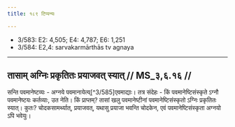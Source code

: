 ```yaml
---
title: १८९ टिप्पन्यः

---
```

- 3/583: E2: 4,505; E4: 4,787; E6: 1,251
- 3/584: E2,4: sarvakarmārthās tv agnaya

____________________________________________


## तासाम् अग्निः प्रकृतितः प्रयाजवत् स्यात् // MS_३,६.१६ //

सन्ति पवमानेष्टव्यः - अग्नये पवमानायेत्य्[^3/585]एवमाद्याः। तत्र संदेहः - किं पवमानेष्टिसंस्कृते ऽग्नौ पवमानेष्टयः कर्तव्याः, उत नेति। किं प्राप्तम्? तासां खलु पवमानेष्टीनां पवमानेष्टिसंस्कृतो ऽग्निः प्रकृतितः स्यात्। कुतः? चोदकसामर्थ्यात्, प्रयाजवत्, यथासु प्रयाजा भवन्ति चोदकेन, एवं पवमानेष्टिसंस्कृता अग्नयो ऽपि भवेयुः।
